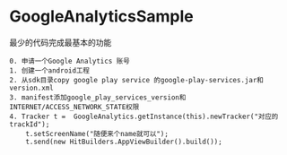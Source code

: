 # GoogleAnalyticsSample
最少的代码完成最基本的功能

    0. 申请一个Google Analytics 账号
    1. 创建一个android工程
    2. 从sdk目录copy google play service 的google-play-services.jar和version.xml
    3. manifest添加google_play_services_version和INTERNET/ACCESS_NETWORK_STATE权限
    4. Tracker t =  GoogleAnalytics.getInstance(this).newTracker("对应的trackId");
        t.setScreenName("随便来个name就可以");
        t.send(new HitBuilders.AppViewBuilder().build());
